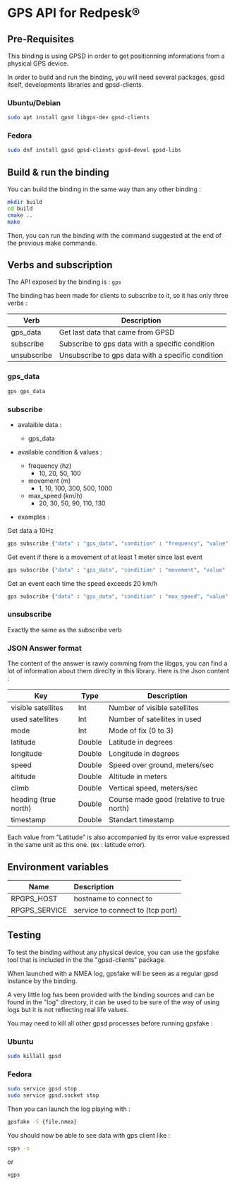 # GPS API for Redpesk®

## Pre-Requisites
This binding is using GPSD in order to get positionning informations from a physical GPS device.

In order to build and run the binding, you will need several packages, gpsd itself, developments libraries and gpsd-clients.

### Ubuntu/Debian
```bash
sudo apt install gpsd libgps-dev gpsd-clients
```

### Fedora
```bash
sudo dnf install gpsd gpsd-clients gpsd-devel gpsd-libs
```

## Build & run the binding

You can build the binding in the same way than any other binding :
```bash
mkdir build
cd build
cmake ..
make
```

Then, you can run the binding with the command suggested at the end of the previous make commande.

## Verbs and subscription

The API exposed by the binding is : ```gps```

The binding has been made for clients to subscribe to it, so it has only three verbs :

| Verb          | Description                                       |
|---------------|---------------------------------------------------|
| gps_data      | Get last data that came from GPSD                 |
| subscribe     | Subscribe to gps data with a specific condition   |
| unsubscribe   | Unsubscribe to gps data with a specific condition |

### gps_data

```bash
gps gps_data
```

### subscribe

- avalaible data :
    - gps_data

- available condition & values :
    - frequency (hz)
        * 10, 20, 50, 100
    - movement (m)
        * 1, 10, 100, 300, 500, 1000
    - max_speed (km/h)
        * 20, 30, 50, 90, 110, 130

- examples :

Get data a 10Hz
```bash
gps subscribe {"data" : "gps_data", "condition" : "frequency", "value" : 10}
```

Get event if there is a movement of at least 1 meter since last event
```bash
gps subscribe {"data" : "gps_data", "condition" : "movement", "value" : 1}
```

Get an event each time the speed exceeds 20 km/h
```bash
gps subscribe {"data" : "gps_data", "condition" : "max_speed", "value" : 20}
```

### unsubscribe

Exactly the same as the subscribe verb

### JSON Answer format

The content of the answer is rawly comming from the libgps, you can find a lot of information about them direclty in this library.
Here is the Json content :

| Key                   | Type		| Description                                           |
|-----------------------|-----------|-------------------------------------------------------|
| visible satellites    | Int       | Number of visible satellites							|
| used satellites       | Int       | Number of satellites in used                          |
| mode                  | Int       | Mode of fix (0 to 3) 									|
| latitude              | Double    | Latitude in degrees									|
| longitude             | Double    | Longitude in degrees									|
| speed                 | Double    | Speed over ground, meters/sec 						|
| altitude              | Double    | Altitude in meters 									|
| climb                 | Double    | Vertical speed, meters/sec 							|
| heading (true north)  | Double    | Course made good (relative to true north) 			|
| timestamp             | Double    | Standart timestamp 									|

Each value from "Latitude" is also accompanied by its error value expressed in the same unit as this one. (ex : latitude error).

## Environment variables

| Name              | Description                      |
|-------------------|:---------------------------------|
| RPGPS\_HOST       | hostname to connect to           |
| RPGPS\_SERVICE    | service to connect to (tcp port) |


## Testing

To test the binding without any physical device, you can use the gpsfake tool that is included in the the "gpsd-clients" package.

When launched with a NMEA log, gpsfake will be seen as a regular gpsd instance by the binding.

A very little log has been provided with the binding sources and can be found in the "log" directory, it can be used to be sure of the way of using logs but it is not reflecting real life values.

You may need to kill all other gpsd processes before running gpsfake :
### Ubuntu
```bash
sudo killall gpsd
```
### Fedora
```bash
sudo service gpsd stop
sudo service gpsd.socket stop
```

Then you can launch the log playing with :
```bash
gpsfake -S {file.nmea}
```

You should now be able to see data with gps client like :
```bash
cgps -s
```
or
```bash
xgps
```


